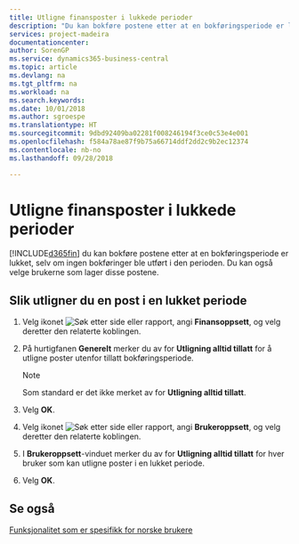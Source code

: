 ```yaml
---
title: Utligne finansposter i lukkede perioder
description: "Du kan bokføre postene etter at en bokføringsperiode er lukket, selv om ingen bokføringer ble utført i den perioden."
services: project-madeira
documentationcenter: 
author: SorenGP
ms.service: dynamics365-business-central
ms.topic: article
ms.devlang: na
ms.tgt_pltfrm: na
ms.workload: na
ms.search.keywords: 
ms.date: 10/01/2018
ms.author: sgroespe
ms.translationtype: HT
ms.sourcegitcommit: 9dbd92409ba02281f008246194f3ce0c53e4e001
ms.openlocfilehash: f584a78ae87f9b75a66714ddf2dd2c9b2ec12374
ms.contentlocale: nb-no
ms.lasthandoff: 09/28/2018

---
```

# <a name="apply-general-ledger-entries-in-closed-periods"></a>Utligne finansposter i lukkede perioder
[!INCLUDE[d365fin](../../includes/d365fin_md.md)] du kan bokføre postene etter at en bokføringsperiode er lukket, selv om ingen bokføringer ble utført i den perioden. Du kan også velge brukerne som lager disse postene.  

## <a name="to-apply-an-entry-in-a-closed-period"></a>Slik utligner du en post i en lukket periode  

1.  Velg ikonet ![Søk etter side eller rapport](../../media/ui-search/search_small.png "Søk etter side eller rapport"), angi **Finansoppsett**, og velg deretter den relaterte koblingen.  
2.  På hurtigfanen **Generelt** merker du av for **Utligning alltid tillatt** for å utligne poster utenfor tillatt bokføringsperiode.  

    > [!NOTE]  
    >  Som standard er det ikke merket av for **Utligning alltid tillatt**.  

3.  Velg **OK**.  
4.  Velg ikonet ![Søk etter side eller rapport](../../media/ui-search/search_small.png "Søk etter side eller rapport"), angi **Brukeroppsett**, og velg deretter den relaterte koblingen.  
5.  I **Brukeroppsett**-vinduet merker du av for **Utligning alltid tillatt** for hver bruker som kan utligne poster i en lukket periode.  
6.  Velg **OK**.  

## <a name="see-also"></a>Se også  
[Funksjonalitet som er spesifikk for norske brukere](norway-local-functionality.md)


